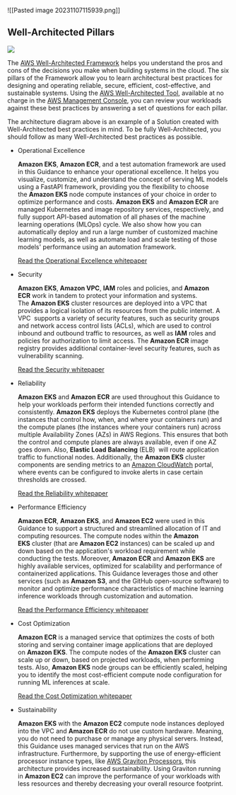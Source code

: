 

![[Pasted image 20231107115939.png]]

## Well-Architected Pillars

![](https://d1.awsstatic.com/apac/events/2021/aws-innovate-aiml/2022/eng/innovate-aiml-22-UI_Gradient-Divider.082bb46e8d9654e48f62bf018e131dd8ec563c4e.jpg)

The [AWS Well-Architected Framework](https://aws.amazon.com/architecture/well-architected/) helps you understand the pros and cons of the decisions you make when building systems in the cloud. The six pillars of the Framework allow you to learn architectural best practices for designing and operating reliable, secure, efficient, cost-effective, and sustainable systems. Using the [AWS Well-Architected Tool](https://aws.amazon.com/well-architected-tool/), available at no charge in the [AWS Management Console](https://console.aws.amazon.com/wellarchitected), you can review your workloads against these best practices by answering a set of questions for each pillar.

The architecture diagram above is an example of a Solution created with Well-Architected best practices in mind. To be fully Well-Architected, you should follow as many Well-Architected best practices as possible.

- Operational Excellence
    
    **Amazon EKS**, **Amazon ECR**, and a test automation framework are used in this Guidance to enhance your operational excellence. It helps you visualize, customize, and understand the concept of serving ML models using a FastAPI framework, providing you the flexibility to choose the **Amazon EKS** node compute instances of your choice in order to optimize performance and costs. **Amazon EKS** and **Amazon ECR** are managed Kubernetes and image repository services, respectively, and fully support API-based automation of all phases of the machine learning operations (MLOps) cycle. We also show how you can automatically deploy and run a large number of customized machine learning models, as well as automate load and scale testing of those models' performance using an automation framework.  
    
    [Read the Operational Excellence whitepaper](https://docs.aws.amazon.com/wellarchitected/latest/operational-excellence-pillar/welcome.html) 
    
- Security
    
    **Amazon EKS**, **Amazon VPC**, **IAM** roles and policies, and **Amazon ECR** work in tandem to protect your information and systems. The **Amazon EKS** cluster resources are deployed into a VPC that provides a logical isolation of its resources from the public internet. A VPC  supports a variety of security features, such as security groups and network access control lists (ACLs), which are used to control inbound and outbound traffic to resources, as well as **IAM** roles and policies for authorization to limit access. The **Amazon ECR** image registry provides additional container-level security features, such as vulnerability scanning.   
    
    [Read the Security whitepaper](https://docs.aws.amazon.com/wellarchitected/latest/security-pillar/welcome.html) 
    
- Reliability
    
    **Amazon EKS** and **Amazon ECR** are used throughout this Guidance to help your workloads perform their intended functions correctly and consistently. **Amazon EKS** deploys the Kubernetes control plane (the instances that control how, when, and where your containers run) and the compute planes (the instances where your containers run) across multiple Availability Zones (AZs) in AWS Regions. This ensures that both the control and compute planes are always available, even if one AZ goes down. Also, **Elastic Load Balancing** (ELB)  will route application traffic to functional nodes. Additionally, the **Amazon EKS** cluster components are sending metrics to an [Amazon CloudWatch](https://aws.amazon.com/cloudwatch/) portal, where events can be configured to invoke alerts in case certain thresholds are crossed.   
    
    [Read the Reliability whitepaper](https://docs.aws.amazon.com/wellarchitected/latest/reliability-pillar/welcome.html) 
    
- Performance Efficiency
    
    **Amazon ECR**, **Amazon EKS**, and **Amazon EC2** were used in this Guidance to support a structured and streamlined allocation of IT and computing resources. The compute nodes within the **Amazon EKS** cluster (that are **Amazon EC2** instances) can be scaled up and down based on the application's workload requirement while conducting the tests. Moreover, **Amazon ECR** and **Amazon EKS** are highly available services, optimized for scalability and performance of containerized applications. This Guidance leverages those and other services (such as **Amazon S3**, and the GitHub open-source software) to monitor and optimize performance characteristics of machine learning inference workloads through customization and automation.  
    
    [Read the Performance Efficiency whitepaper](https://docs.aws.amazon.com/wellarchitected/latest/performance-efficiency-pillar/welcome.html) 
    
- Cost Optimization
    
    **Amazon ECR** is a managed service that optimizes the costs of both storing and serving container image applications that are deployed on **Amazon EKS**. The compute nodes of the **Amazon EKS** cluster can scale up or down, based on projected workloads, when performing tests. Also, **Amazon EKS** node groups can be efficiently scaled, helping you to identify the most cost-efficient compute node configuration for running ML inferences at scale.  
    
    [Read the Cost Optimization whitepaper](https://docs.aws.amazon.com/wellarchitected/latest/cost-optimization-pillar/welcome.html) 
    
- Sustainability
    
    **Amazon EKS** with the **Amazon EC2** compute node instances deployed into the VPC and **Amazon ECR** do not use custom hardware. Meaning, you do not need to purchase or manage any physical servers. Instead, this Guidance uses managed services that run on the AWS infrastructure. Furthermore, by supporting the use of energy-efficient processor instance types, like [AWS Graviton Processors](https://aws.amazon.com/ec2/graviton/), this architecture provides increased sustainability. Using Graviton running in **Amazon EC2** can improve the performance of your workloads with less resources and thereby decreasing your overall resource footprint.